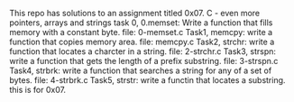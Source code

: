 This repo has solutions to an assignment titled 0x07. C - even more pointers, arrays and strings task 0, 0.memset: Write a function that fills memory with a constant byte. file: 0-memset.c Task1, memcpy: write a function that copies memory area. file: memcpy.c Task2, strchr: write a function that locates a charcter in a string. file: 2-strchr.c Task3, strspn: write a function that gets the length of a prefix substring. file: 3-strspn.c Task4, strbrk: write a function that searches a string for any of a set of bytes. file: 4-strbrk.c Task5, strstr: write a functin that locates a substring. this is for 0x07.
